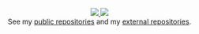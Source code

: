 <p align="center">
    <a href="https://github.com/tsaglam/">
        <img src="https://github-readme-stats.vercel.app/api?username=tsaglam&count_private=true&show_icons=true&theme=vue&bg_color=27282200&text_color=6c7884&hide_rank=true&line_height=30&show=reviews" />
    </a>
    <a href="https://github.com/tsaglam/">
        <img src="https://github-readme-stats.vercel.app/api/top-langs/?username=tsaglam&theme=vue&bg_color=27282200&text_color=6c7884&hide_title=true&show_icons=true&langs_count=5&hide=c,makefile,shell,tex&line_height=29" />
    </a>
    <br>
    See my <a href="https://github.com/tsaglam?tab=repositories&type=source">public repositories</a> and my <a href="https://github.com/stars/tsaglam/lists/projects-i-work-ed-on">external repositories</a>.
</p>
